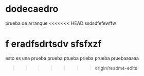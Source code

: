 # dodecaedro
prueba de arranque
<<<<<<< HEAD
ssdsdfefewffw


f
eradfsdrtsdv
sfsfxzf
=======
esto es una prueba
prueba 
ptueba
prieba
prueba pruebaaaaaa
>>>>>>> origin/readme-edits
